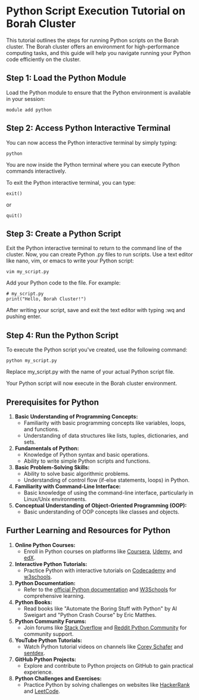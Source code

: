 # Python Script Execution Tutorial on Borah Cluster

This tutorial outlines the steps for running Python scripts on the Borah cluster. The Borah cluster offers an environment for high-performance computing tasks, and this guide will help you navigate running your Python code efficiently on the cluster.

## Step 1: Load the Python Module

Load the Python module to ensure that the Python environment is available in your session:

```module add python```

## Step 2: Access Python Interactive Terminal

You can now access the Python interactive terminal by simply typing:

```python```

You are now inside the Python terminal where you can execute Python commands interactively.

To exit the Python interactive terminal, you can type:

```exit()```

or

```quit()```

## Step 3: Create a Python Script

Exit the Python interactive terminal to return to the command line of the cluster. Now, you can create Python .py files to run scripts. Use a text editor like nano, vim, or emacs to write your Python script:

```vim my_script.py```

Add your Python code to the file. For example:

```
# my_script.py
print("Hello, Borah Cluster!")
```

After writing your script, save and exit the text editor with typing :wq and pushing enter. 

## Step 4: Run the Python Script

To execute the Python script you've created, use the following command:

```python my_script.py```

Replace my_script.py with the name of your actual Python script file.

Your Python script will now execute in the Borah cluster environment.

## Prerequisites for Python
1. **Basic Understanding of Programming Concepts:**
   - Familiarity with basic programming concepts like variables, loops, and functions.
   - Understanding of data structures like lists, tuples, dictionaries, and sets.
2. **Fundamentals of Python:**
   - Knowledge of Python syntax and basic operations.
   - Ability to write simple Python scripts and functions.
3. **Basic Problem-Solving Skills:**
   - Ability to solve basic algorithmic problems.
   - Understanding of control flow (if-else statements, loops) in Python.
4. **Familiarity with Command-Line Interface:**
   - Basic knowledge of using the command-line interface, particularly in Linux/Unix environments.
5. **Conceptual Understanding of Object-Oriented Programming (OOP):**
   - Basic understanding of OOP concepts like classes and objects.

## Further Learning and Resources for Python
1. **Online Python Courses:**
   - Enroll in Python courses on platforms like [Coursera](https://www.coursera.org/), [Udemy](https://www.udemy.com/), and [edX](https://www.edx.org/).
2. **Interactive Python Tutorials:**
   - Practice Python with interactive tutorials on [Codecademy](https://www.codecademy.com/learn/learn-python-3) and [w3schools](https://www.w3schools.com/python/).
3. **Python Documentation:**
   - Refer to the [official Python documentation](https://docs.python.org/3/) and [W3Schools](https://www.w3schools.com/python/default.asp) for comprehensive learning.
4. **Python Books:**
   - Read books like "Automate the Boring Stuff with Python" by Al Sweigart and "Python Crash Course" by Eric Matthes.
5. **Python Community Forums:**
   - Join forums like [Stack Overflow](https://stackoverflow.com/questions/tagged/python) and [Reddit Python Community](https://www.reddit.com/r/Python/) for community support.
6. **YouTube Python Tutorials:**
   - Watch Python tutorial videos on channels like [Corey Schafer](https://www.youtube.com/user/schafer5) and [sentdex](https://www.youtube.com/user/sentdex).
7. **GitHub Python Projects:**
   - Explore and contribute to Python projects on GitHub to gain practical experience.
8. **Python Challenges and Exercises:**
   - Practice Python by solving challenges on websites like [HackerRank](https://www.hackerrank.com/) and [LeetCode](https://leetcode.com/).
